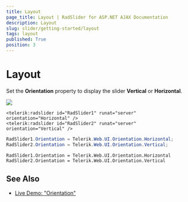 ```yaml
---
title: Layout
page_title: Layout | RadSlider for ASP.NET AJAX Documentation
description: Layout
slug: slider/getting-started/layout
tags: layout
published: True
position: 3
---
```


# Layout

Set the **Orientation** property to display the slider **Vertical** or **Horizontal**.

![](images/slider001.png)

````ASP.NET
<telerik:radslider id="RadSlider1" runat="server" orientation="Horizontal" />
<telerik:radslider id="RadSlider2" runat="server" orientation="Vertical" />
````

````C#
RadSlider1.Orientation = Telerik.Web.UI.Orientation.Horizontal;
RadSlider2.Orientation = Telerik.Web.UI.Orientation.Vertical;
````
````VB
RadSlider1.Orientation = Telerik.Web.UI.Orientation.Horizontal
RadSlider2.Orientation = Telerik.Web.UI.Orientation.Vertical
````


## See Also

 * [Live Demo: "Orientation"](https://demos.telerik.com/aspnet-ajax/Slider/Examples/Orientation/DefaultCS.aspx)

